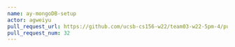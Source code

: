```yaml
---
name: ay-mongoDB-setup
actor: agweiyu
pull_request_url: https://github.com/ucsb-cs156-w22/team03-w22-5pm-4/pull/32
pull_request_num: 32
---
```

